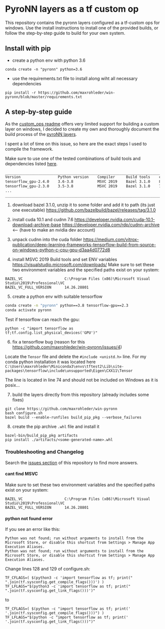 # PyroNN layers as a tf custom op

This repository contains the pyronn layers configured as a tf-custom ops for windows. 
Use the install instructions to install one of the provided builds, or follow the step-by-step guide to build for your own system.

## Install with pip

- create a python env with python 3.6 

`conda create -n "pyronn" python=3.6`

- use the requirements.txt file to install along wiht all necessary dependencies

`pip install -r https://github.com/maxrohleder/win-pyronn/blob/master/requirements.txt`

## A step-by-step guide

As the [custom_ops readme](https://github.com/tensorflow/custom-op) offers very limited support for building a custom
layer on windows, I decided to create my own and thoroughly document the build process of 
the [pyroNN layers](https://github.com/csyben/PYRO-NN-Layers).

I spent a lot of time on this issue, so here are the exact steps I used to compile the framework.

Make sure to use one of the tested combinations of build tools and dependencies listed [here](https://www.tensorflow.org/install/source_windows?hl=en#gpu).

```md
____________________________________________________________________________________
Version	                Python version	  Compiler	   Build tools    cuDNN	  CUDA
tensorflow_gpu-2.4.0	3.6-3.8	          MSVC 2019	   Bazel 3.1.0	  8.0	  11.0
tensorflow_gpu-2.3.0	3.5-3.8	          MSVC 2019	   Bazel 3.1.0	  7.6	  10.1   <-- using this setup
...
____________________________________________________________________________________
```

1. download bazel 3.1.0, unzip it to some folder and add it to path (its just one executable)
https://github.com/bazelbuild/bazel/releases/tag/3.1.0

2. install cuda 10.1 and cudnn 7.6
https://developer.nvidia.com/cuda-10.1-download-archive-base
https://developer.nvidia.com/rdp/cudnn-archive  <-- (have to make an nvidia dev account)

3. unpack cudnn into the cuda folder
https://medium.com/vitrox-publication/deep-learning-frameworks-tensorflow-build-from-source-on-windows-python-c-cpu-gpu-d3aa4d0772d8

4. install MSVC 2019 Build tools and set ENV variables
https://visualstudio.microsoft.com/downloads/
Make sure to set these two environment variables and the specified paths exist on your system:
```
BAZEL_VC                   C:\Program Files (x86)\Microsoft Visual Studio\2019\Professional\VC
BAZEL_VC_FULL_VERSION      14.26.28801
```
   
5. create a python env with suitable tensorflow
```bash
conda create -n "pyronn" python==3.8 tensorflow-gpu==2.3
conda activate pyronn
```
Test if tensorflow can reach the gpu:
```shell
python -c "import tensorflow as tf;tf.config.list_physical_devices('GPU')"
```

6. fix a tensorflow bug (reason for this https://github.com/maxrohleder/win-pyronn/issues/4)

Locate the `Tensor` file and delete the `#include <unistd.h>` line. For my conda python installation it was located here
`C:\Users\maxrohleder\Miniconda3\envs\tftest2\Lib\site-packages\tensorflow\include\unsupported\Eigen\CXX11\Tensor`

The line is located in line 74 and should not be included on Windows as it is posix...

7. build the layers directly from this repository (already includes some fixes)
```shell
git clone https://github.com/maxrohleder/win-pyronn
bash configure.sh
bazel build --enable-runfiles build_pip_pkg --verbose_failures
```

8. create the pip archive `.whl` file and install it

```shell
bazel-bin/build_pip_pkg artifacts
pip install ./artifacts/<some-generated-name>.whl
```

### Troubleshooting and Changelog

Search the [issues section](https://github.com/maxrohleder/win-pyronn/issues?q=is%3Aissue) of this repository to find more answers.

#### cant find MSVC 

Make sure to set these two environment variables and the specified paths exist on your system:
```
BAZEL_VC                   C:\Program Files (x86)\Microsoft Visual Studio\2019\Professional\VC
BAZEL_VC_FULL_VERSION      14.26.28801
```

#### python not found error

If you see an error like this:
```shell
Python was not found; run without arguments to install from the Microsoft Store, or disable this shortcut from Settings > Manage App Execution Aliases.
Python was not found; run without arguments to install from the Microsoft Store, or disable this shortcut from Settings > Manage App Execution Aliases.
```

Change lines 128 and 129 of configure.sh:

```shell
TF_CFLAGS=( $(python3 -c 'import tensorflow as tf; print(" ".join(tf.sysconfig.get_compile_flags()))') )
TF_LFLAGS="$(python3 -c 'import tensorflow as tf; print(" ".join(tf.sysconfig.get_link_flags()))')"
```

to 

```shell
TF_CFLAGS=( $(python -c "import tensorflow as tf; print(' '.join(tf.sysconfig.get_compile_flags()))") )
TF_LFLAGS="$(python -c "import tensorflow as tf; print(' '.join(tf.sysconfig.get_link_flags()))")"
```





















